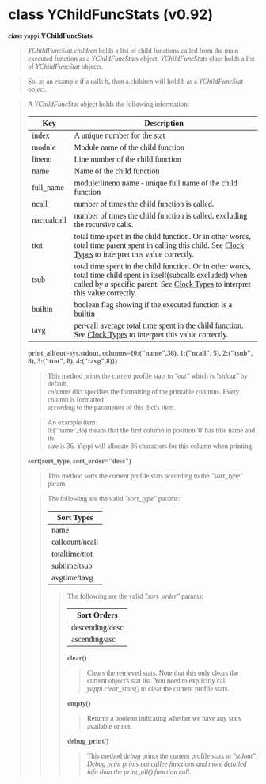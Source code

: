 # class YChildFuncStats (v0.92) #

<font face='Consolas'>

<b><i>class</i></b> yappi.<b>YChildFuncStats</b>

<blockquote><i>YChildFuncStat.children</i> holds a list of child functions called from the main executed function as a <i>YChildFuncStats</i> object. <i>YChildFuncStats</i> class holds a list of <i>YChildFuncStat</i> objects.</blockquote>

<blockquote>So, as an example if a calls b, then a.children will hold b as a <i>YChildFuncStat</i> object.</blockquote>

<blockquote>A <i>YChildFuncStat</i> object holds the following information:<br>
<table><thead><th> <b>Key</b> </th><th> <b>Description</b> </th></thead><tbody>
<tr><td> index      </td><td> A unique number for the stat </td></tr>
<tr><td> module     </td><td> Module name of the child function </td></tr>
<tr><td> lineno     </td><td> Line number of the child function </td></tr>
<tr><td> name       </td><td> Name of the child function </td></tr>
<tr><td> full_name  </td><td> module:lineno name - unique full name of the child function </td></tr>
<tr><td> ncall      </td><td> number of times the child function is called. </td></tr>
<tr><td> nactualcall </td><td> number of times the child function is called, excluding the recursive calls. </td></tr>
<tr><td> ttot       </td><td> total time spent in the child function. Or in other words, total time parent spent in calling this child. See <a href='https://code.google.com/p/yappi/wiki/ClockTypes_v082'>Clock Types</a> to interpret this value correctly. </td></tr>
<tr><td> tsub       </td><td> total time spent in the child function. Or in other words, total time child spent in itself(subcalls excluded) when called by a specific parent. See <a href='https://code.google.com/p/yappi/wiki/ClockTypes_v082'>Clock Types</a> to interpret this value correctly. </td></tr>
<tr><td> builtin    </td><td> boolean flag showing if the executed function is a builtin </td></tr>
<tr><td> tavg       </td><td> per-call average total time spent in the child function. See <a href='https://code.google.com/p/yappi/wiki/ClockTypes_v082'>Clock Types</a> to interpret this value correctly. </td></tr></blockquote></tbody></table>

<b>print_all(out=sys.stdout, columns={0:("name",36), 1:("ncall", 5), 2:("tsub", 8), 3:("ttot", 8), 4:("tavg",8)})</b>
<blockquote>This method prints the current profile stats to <i>"out"</i> which is  <i>"stdout"</i> by default.<br>
<i>columns</i> dict specifies the formatting of the printable columns. Every column is formatted<br>
according to the parameters of this dict's item.</blockquote>

<blockquote>An example item:<br>
0:("name",36) means that the first column in position '0' has title name and its<br>
size is 36. Yappi will allocate 36 characters for this column when printing.</blockquote>

<b>sort(sort_type, sort_order="desc")</b>
<blockquote>This method sorts the current profile stats according to the  <i>"sort_type"</i> param.</blockquote>

<blockquote>The following are the valid <i>"sort_type"</i> params:<br>
<table><thead><th> <b>Sort Types</b> </th></thead><tbody>
<tr><td> name              </td></tr>
<tr><td> callcount/ncall   </td></tr>
<tr><td> totaltime/ttot    </td></tr>
<tr><td> subtime/tsub      </td></tr>
<tr><td> avgtime/tavg      </td></tr></blockquote></tbody></table>

<blockquote>The following are the valid <i>"sort_order"</i> params:<br>
<table><thead><th> <b>Sort Orders</b> </th></thead><tbody>
<tr><td> descending/desc    </td></tr>
<tr><td> ascending/asc      </td></tr></blockquote></tbody></table>

<b>clear()</b>
<blockquote>Clears the retrieved stats. Note that this only clears the current object's stat list. You need to explicitly call <i>yappi.clear_stats()</i> to clear the current profile stats.</blockquote>

<b>empty()</b>
<blockquote>Returns a boolean indicating whether we have any stats available or not.</blockquote>

<b>debug_print()</b>
<blockquote>This method <i>debug</i> prints the current profile stats to <i>"stdout". Debug print prints out callee functions and more detailed info than the <i>print_all()</i> function call.</i></blockquote>


</font>